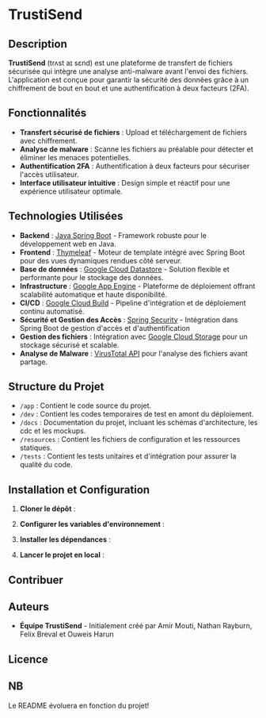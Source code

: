 # TrustiSend

## Description

**TrustiSend** (trʌst aɪ sɛnd) est une plateforme de transfert de fichiers sécurisée qui intègre une analyse anti-malware avant l'envoi des fichiers. L'application est conçue pour garantir la sécurité des données grâce à un chiffrement de bout en bout et une authentification à deux facteurs (2FA).

## Fonctionnalités

- **Transfert sécurisé de fichiers** : Upload et téléchargement de fichiers avec chiffrement.
- **Analyse de malware** : Scanne les fichiers au préalable pour détecter et éliminer les menaces potentielles.
- **Authentification 2FA** : Authentification à deux facteurs pour sécuriser l'accès utilisateur.
- **Interface utilisateur intuitive** : Design simple et réactif pour une expérience utilisateur optimale.

## Technologies Utilisées

- **Backend** : [Java Spring Boot](https://spring.io/projects/spring-boot) - Framework robuste pour le développement web en Java.
- **Frontend** : [Thymeleaf](https://www.thymeleaf.org/) - Moteur de template intégré avec Spring Boot pour des vues dynamiques rendues côté serveur.
- **Base de données** : [Google Cloud Datastore](https://cloud.google.com/datastore) - Solution flexible et performante pour le stockage des données.
- **Infrastructure** : [Google App Engine](https://cloud.google.com/appengine) - Plateforme de déploiement offrant scalabilité automatique et haute disponibilité.
- **CI/CD** : [Google Cloud Build](https://cloud.google.com/build) - Pipeline d'intégration et de déploiement continu automatisé.
- **Sécurité et Gestion des Accès** : [Spring Security](https://spring.io/projects/spring-security) - Intégration dans Spring Boot de gestion d'accès et d'authentification
- **Gestion des fichiers** : Intégration avec [Google Cloud Storage](https://cloud.google.com/storage) pour un stockage sécurisé et scalable.
- **Analyse de Malware** : [VirusTotal API](https://www.virustotal.com/) pour l'analyse des fichiers avant partage.

## Structure du Projet

- `/app` : Contient le code source du projet.
- `/dev` : Contient les codes temporaires de test en amont du déploiement.
- `/docs` : Documentation du projet, incluant les schémas d'architecture, les cdc et les mockups.
- `/resources` : Contient les fichiers de configuration et les ressources statiques.
- `/tests` : Contient les tests unitaires et d'intégration pour assurer la qualité du code.


## Installation et Configuration

1. **Cloner le dépôt** :

2. **Configurer les variables d'environnement** :


3. **Installer les dépendances** :


4. **Lancer le projet en local** :


## Contribuer


## Auteurs

- **Équipe TrustiSend** - Initialement créé par Amir Mouti, Nathan Rayburn, Felix Breval et Ouweis Harun

## Licence

## NB
Le README évoluera en fonction du projet!

